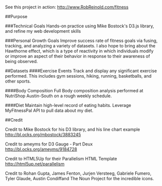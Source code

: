 See this project in action: http://www.RobReinold.com/fitness

##Purpose

###Technical Goals
Hands-on practice using Mike Bostock's D3.js library, and refine my web development skills

###Personal Growth Goals
Improve success rate of fitness goals via fusing, tracking, and analyzing a variety of datasets. I also hope to bring about the Hawthorne effect, which is a type of reactivity in which individuals modify or improve an aspect of their behavior in response to their awareness of being observed.

##Datasets
####Exercise Events
Track and display any significant exercise performed. This includes gym sessions, hiking, running, basketballs, and other sports.

####Body Composition
Full Body composition analysis performed at NutriShop Austin-South on a rough weekly schedule.

####Diet
Maintain high-level record of eating habits. Leverage MyFitnessPal API to pull data about my diet.

##Credit

Credit to Mike Bostock for his D3 library, and his line chart example
http://bl.ocks.org/mbostock/3883245

Credit to ameyms for D3 Gauge - Part Deux
http://bl.ocks.org/ameyms/9184728

Credit to HTML5Up for their Parallelism HTML Template 
http://html5up.net/parallelism

Credit to Rohan Gupta, James Fenton, Jurjen Versteeg, Gabriele Fumero, Tyler Glaude, Austin Condiffand The Noun Project for the incredible icons.
